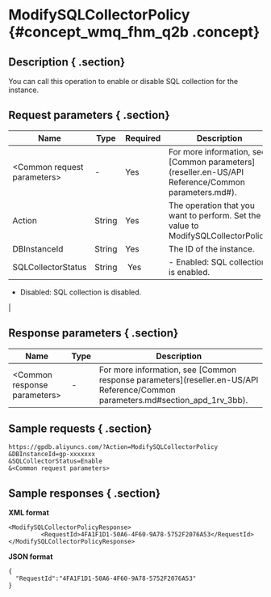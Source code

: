 # ModifySQLCollectorPolicy {#concept_wmq_fhm_q2b .concept}

## Description { .section}

You can call this operation to enable or disable SQL collection for the instance.

## Request parameters { .section}

|Name|Type|Required|Description|
|----|----|--------|-----------|
|<Common request parameters\>|-|Yes|For more information, see [Common parameters](reseller.en-US/API Reference/Common parameters.md#).|
|Action|String|Yes|The operation that you want to perform. Set the value to ModifySQLCollectorPolicy.|
|DBInstanceId|String|Yes|The ID of the instance.|
|SQLCollectorStatus|String| Yes| -   Enabled: SQL collection is enabled.
-   Disabled: SQL collection is disabled.

 |

## Response parameters { .section}

|Name |Type|Description|
|-----|----|-----------|
|<Common response parameters\>|-|For more information, see [Common response parameters](reseller.en-US/API Reference/Common parameters.md#section_apd_1rv_3bb).|

## Sample requests { .section}

```
https://gpdb.aliyuncs.com/?Action=ModifySQLCollectorPolicy
&DBInstanceId=gp-xxxxxxx
&SQLCollectorStatus=Enable
&<Common request parameters>
```

## Sample responses { .section}

**XML format**

```
<ModifySQLCollectorPolicyResponse>
         <RequestId>4FA1F1D1-50A6-4F60-9A78-5752F2076A53</RequestId>
</ModifySQLCollectorPolicyResponse>

```

**JSON format**

```
{
  "RequestId":"4FA1F1D1-50A6-4F60-9A78-5752F2076A53"
}
```

